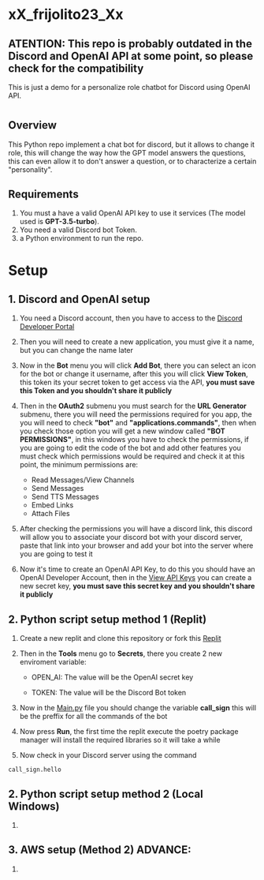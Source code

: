 # xX_frijolito23_Xx
## ATENTION: This repo is probably outdated in the Discord and OpenAI API at some point, so please check for the compatibility
This is just a demo for a personalize role chatbot for Discord using OpenAI API.
#
## Overview
This Python repo implement a chat bot for discord, but it allows to change it role, this will change the way how the GPT model answers the questions, this can even allow it to don't answer a question, or to characterize a certain "personality".

## Requirements

1. You must a have a valid OpenAI API key to use it services (The model used is **GPT-3.5-turbo**).
2. You need a valid Discord bot Token.
3. a Python environment to run the repo.
# Setup
## 1. Discord and OpenAI setup

1. You need a Discord account, then you have to access to the [Discord Developer Portal](https://discord.com/developers/applications)

2. Then you will need to create a new application, you must give it a name, but you can change the name later

3. Now in the **Bot** menu you will click **Add Bot**, there you can select an icon for the bot or change it username, after this you will click **View Token**, this token its your secret token to get access via the API, **you must save this Token and you shouldn't share it publicly**

4. Then in the **OAuth2** submenu you must search for the **URL Generator** submenu, there you will need the permissions required for you app, the you will need to check **"bot"** and **"applications.commands"**, then when you check those option you will get a new window called **"BOT PERMISSIONS"**, in this windows you have to check the permissions, if you are going to edit the code of the bot and add other features you must check which permissions would be required and check it at this point, the minimum permissions are:
    - Read Messages/View Channels
    - Send Messages
    - Send TTS Messages
    - Embed Links
    - Attach Files

5. After checking the permissions you will have a discord link, this discord will allow you to associate your discord bot with your discord server, paste that link into your browser and add your bot into the server where you are going to test it

6. Now it's time to create an OpenAI API Key, to do this you should have an OpenAI Developer Account, then in the [View API Keys](https://platform.openai.com/account/api-keys) you can create a new secret key, **you must save this secret key and you shouldn't share it publicly**

## 2. Python script setup method 1 (Replit)

1. Create a new replit and clone this repository or fork this [Replit](https://replit.com/@02loveslollipop/Frijolito23)

2. Then in the **Tools** menu go to **Secrets**, there you create 2 new enviroment variable:
    - OPEN_AI: The value will be the OpenAI secret key

    - TOKEN: The value will be the Discord Bot token

4. Now in the [Main.py](https://github.com/02loveslollipop/xXfrijolito23Xx/blob/main/main.py) file you should change the variable **call_sign** this will be the preffix for all the commands of the bot

5. Now press **Run**, the first time the replit execute the  poetry package manager will install the required libraries so it will take a while

6. Now check in your Discord server using the command

``
call_sign.hello
``
## 2. Python script setup method 2 (Local Windows)
1. 

## 3. AWS setup (Method 2) **ADVANCE**:

1. 

